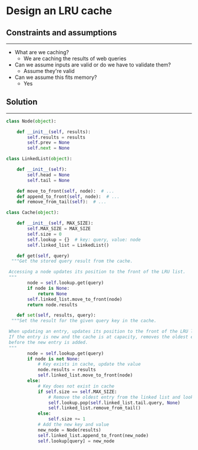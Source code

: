 # Design an LRU cache

## Constraints and assumptions
---------------------------

-   What are we caching?
    -   We are caching the results of web queries
-   Can we assume inputs are valid or do we have to validate them?
    -   Assume they're valid
-   Can we assume this fits memory?
    -   Yes

## Solution
--------
```python
class Node(object):

    def __init__(self, results):
        self.results = results
        self.prev = None
        self.next = None

class LinkedList(object):

    def __init__(self):
        self.head = None
        self.tail = None

    def move_to_front(self, node):  # ...
    def append_to_front(self, node):  # ...
    def remove_from_tail(self):  # ...

class Cache(object):

    def __init__(self, MAX_SIZE):
        self.MAX_SIZE = MAX_SIZE
        self.size = 0
        self.lookup = {}  # key: query, value: node
        self.linked_list = LinkedList()

    def get(self, query)
  """Get the stored query result from the cache.

 Accessing a node updates its position to the front of the LRU list.
 """
        node = self.lookup.get(query)
        if node is None:
            return None
        self.linked_list.move_to_front(node)
        return node.results

    def set(self, results, query):
  """Set the result for the given query key in the cache.

 When updating an entry, updates its position to the front of the LRU list.
 If the entry is new and the cache is at capacity, removes the oldest entry
 before the new entry is added.
 """
        node = self.lookup.get(query)
        if node is not None:
            # Key exists in cache, update the value
            node.results = results
            self.linked_list.move_to_front(node)
        else:
            # Key does not exist in cache
            if self.size == self.MAX_SIZE:
                # Remove the oldest entry from the linked list and lookup
                self.lookup.pop(self.linked_list.tail.query, None)
                self.linked_list.remove_from_tail()
            else:
                self.size += 1
            # Add the new key and value
            new_node = Node(results)
            self.linked_list.append_to_front(new_node)
            self.lookup[query] = new_node

```